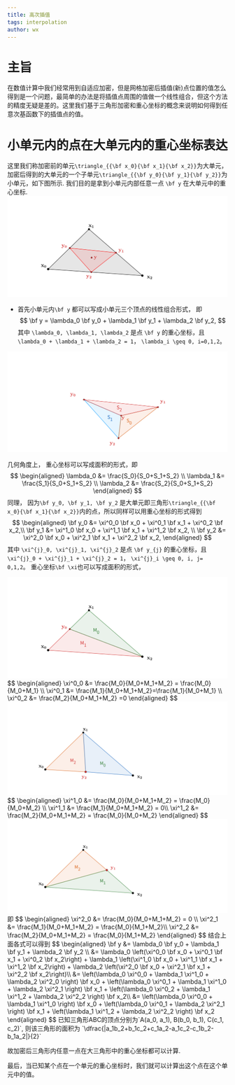 ```yaml
---
title: 高次插值
tags: interpolation
author: wx
---
```


# 主旨
在数值计算中我们经常用到自适应加密，但是网格加密后插值(新)点位置的值怎么得到是一个问题，最简单的办法是将插值点周围的值做一个线性组合，但这个方法的精度无疑是差的。这里我们基于三角形加密和重心坐标的概念来说明如何得到任意次基函数下的插值点的值。

# 小单元内的点在大单元内的重心坐标表达
这里我们称加密前的单元`\triangle_{{\bf x_0}{\bf x_1}{\bf x_2}}`为大单元，加密后得到的大单元的一个子单元`\triangle_{{\bf y_0}{\bf y_1}{\bf y_2}}`为小单元，如下图所示.
我们目的是拿到小单元内部任意一点 `\bf y` 在大单元中的重心坐标.
<img src="../assets/images/interploation/refine.png" alt="refine" style="zoom:50%;" />
- 首先小单元内`\bf y` 都可以写成小单元三个顶点的线性组合形式， 即
$$
\bf y = \lambda_0 \bf y_0 + \lambda_1 \bf y_1 + \lambda_2 \bf y_2,
$$
其中 `\lambda_0, \lambda_1, \lambda_2` 是点 `\bf y` 的重心坐标，且 `\lambda_0 + \lambda_1 + \lambda_2 = 1`， `\lambda_i \geq 0, i=0,1,2`。

<img src="../assets/images/interploation/bcs.png" alt="refine" style="zoom:100%;" />

几何角度上， 重心坐标可以写成面积的形式，即
$$
\begin{aligned}
 \lambda_0 &= \frac{S_0}{S_0+S_1+S_2} \\
\lambda_1 &= \frac{S_1}{S_0+S_1+S_2} \\
\lambda_2 &= \frac{S_2}{S_0+S_1+S_2}
\end{aligned}
$$
同理， 因为`\bf y_0, \bf y_1, \bf y_2` 是大单元即三角形`\triangle_{{\bf x_0}{\bf x_1}{\bf x_2}}`内的点，所以同样可以用重心坐标的形式得到
$$
\begin{aligned}
\bf y_0 &= \xi^0_0 \bf x_0 + \xi^0_1 \bf x_1 + \xi^0_2 \bf x_2,\\
\bf y_1 &= \xi^1_0 \bf x_0 + \xi^1_1 \bf x_1 + \xi^1_2 \bf x_2, \\
\bf y_2 &= \xi^2_0 \bf x_0 + \xi^2_1 \bf x_1 + \xi^2_2 \bf x_2,
\end{aligned}
$$
其中 `\xi^{j}_0, \xi^{j}_1, \xi^{j}_2` 是点 `\bf y_{j}` 的重心坐标，且 `\xi^{j}_0 + \xi^{j}_1 + \xi^{j}_2 = 1`， `\xi^{j}_i \geq 0, i, j= 0,1,2`。
重心坐标`\bf \xi`也可以写成面积的形式，

<img src="../assets/images/interploation/bc1.png" alt="refine" style="zoom:50%;" />
$$
\begin{aligned}
 \xi^0_0 &= \frac{M_0}{M_0+M_1+M_2} = \frac{M_0}{M_0+M_1} \\
\xi^0_1 &= \frac{M_1}{M_0+M_1+M_2}=\frac{M_1}{M_0+M_1} \\
\xi^0_2 &= \frac{M_2}{M_0+M_1+M_2} =0
\end{aligned}
$$

<img src="../assets/images/interploation/bc2.png" alt="refine" style="zoom:50%;" />
$$
\begin{aligned}
 \xi^1_0 &= \frac{M_0}{M_0+M_1+M_2} = \frac{M_0}{M_0+M_2} \\
\xi^1_1 &= \frac{M_1}{M_0+M_1+M_2}  = 0\\
\xi^1_2 &= \frac{M_2}{M_0+M_1+M_2} = \frac{M_0}{M_0+M_2}
\end{aligned}
$$

<img src="../assets/images/interploation/bc3.png" alt="refine" style="zoom:50%;" />
即
$$
\begin{aligned}
 \xi^2_0 &= \frac{M_0}{M_0+M_1+M_2} = 0 \\
\xi^2_1 &= \frac{M_1}{M_0+M_1+M_2}  = \frac{M_0}{M_1+M_2}\\
\xi^2_2 &= \frac{M_2}{M_0+M_1+M_2} = \frac{M_0}{M_1+M_2}
\end{aligned}
$$
结合上面各式可以得到
$$
\begin{aligned}
\bf y &= \lambda_0 \bf y_0 + \lambda_1 \bf y_1 + \lambda_2 \bf y_2 \\
      &= \lambda_0 \left(\xi^0_0 \bf x_0 + \xi^0_1 \bf x_1 + \xi^0_2 \bf
      x_2\right) + \lambda_1 \left(\xi^1_0 \bf x_0 + \xi^1_1 \bf x_1 + \xi^1_2 \bf
      x_2\right) + \lambda_2 \left(\xi^2_0 \bf x_0 + \xi^2_1 \bf x_1 + \xi^2_2 \bf
      x_2\right)\\
      &= \left(\lambda_0 \xi^0_0 + \lambda_1 \xi^1_0 + \lambda_2 \xi^2_0 \right)
      \bf x_0 + 
      \left(\lambda_0 \xi^0_1 + \lambda_1 \xi^1_0 + \lambda_2 \xi^2_1 \right)
      \bf x_1 +
      \left(\lambda_0 \xi^0_2 + \lambda_1 \xi^1_2 + \lambda_2 \xi^2_2 \right)
      \bf x_2\\
      &= \left(\lambda_0 \xi^0_0 + \lambda_1 \xi^1_0 \right) \bf x_0 + 
      \left(\lambda_0 \xi^0_1 + \lambda_2 \xi^2_1 \right) \bf x_1 +
      \left(\lambda_1 \xi^1_2 + \lambda_2 \xi^2_2 \right) \bf x_2
\end{aligned}
$$
已知三角形ABC的顶点分别为`A(a_0, a_1), B(b_0, b_1), C(c_1, c_2)`,
则该三角形的面积为 `\dfrac{|a_1b_2+b_1c_2+c_1a_2-a_1c_2-c_1b_2-b_1a_2|}{2}`

故加密后三角形内任意一点在大三角形中的重心坐标都可以计算.

最后，当已知某个点在一个单元的重心坐标时，我们就可以计算出这个点在这个单元中的值。
